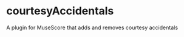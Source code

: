courtesyAccidentals
===================

A plugin for MuseScore that adds and removes courtesy accidentals
